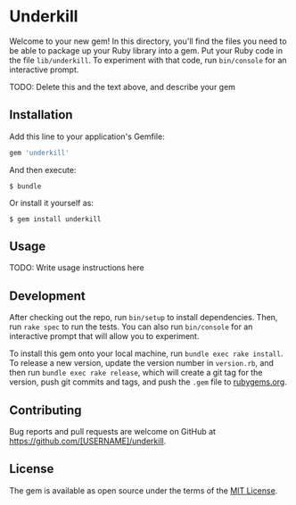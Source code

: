 # Underkill

Welcome to your new gem! In this directory, you'll find the files you need to be able to package up your Ruby library into a gem. Put your Ruby code in the file `lib/underkill`. To experiment with that code, run `bin/console` for an interactive prompt.

TODO: Delete this and the text above, and describe your gem

## Installation

Add this line to your application's Gemfile:

```ruby
gem 'underkill'
```

And then execute:

    $ bundle

Or install it yourself as:

    $ gem install underkill

## Usage

TODO: Write usage instructions here

## Development

After checking out the repo, run `bin/setup` to install dependencies. Then, run `rake spec` to run the tests. You can also run `bin/console` for an interactive prompt that will allow you to experiment.

To install this gem onto your local machine, run `bundle exec rake install`. To release a new version, update the version number in `version.rb`, and then run `bundle exec rake release`, which will create a git tag for the version, push git commits and tags, and push the `.gem` file to [rubygems.org](https://rubygems.org).

## Contributing

Bug reports and pull requests are welcome on GitHub at https://github.com/[USERNAME]/underkill.

## License

The gem is available as open source under the terms of the [MIT License](https://opensource.org/licenses/MIT).
